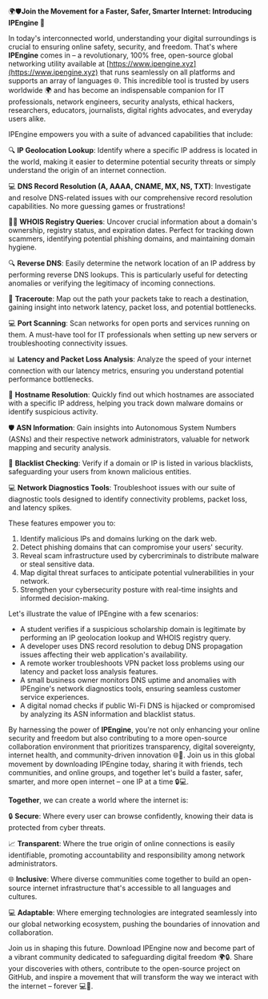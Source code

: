 🌍🛡️**Join the Movement for a Faster, Safer, Smarter Internet: Introducing IPEngine 🚀**

In today's interconnected world, understanding your digital surroundings is crucial to ensuring online safety, security, and freedom. That's where **IPEngine** comes in – a revolutionary, 100% free, open-source global networking utility available at [https://www.ipengine.xyz](https://www.ipengine.xyz) that runs seamlessly on all platforms and supports an array of languages 🌐. This incredible tool is trusted by users worldwide 🌍 and has become an indispensable companion for IT professionals, network engineers, security analysts, ethical hackers, researchers, educators, journalists, digital rights advocates, and everyday users alike.

IPEngine empowers you with a suite of advanced capabilities that include:

🔍 **IP Geolocation Lookup**: Identify where a specific IP address is located in the world, making it easier to determine potential security threats or simply understand the origin of an internet connection.

💻 **DNS Record Resolution (A, AAAA, CNAME, MX, NS, TXT)**: Investigate and resolve DNS-related issues with our comprehensive record resolution capabilities. No more guessing games or frustrations!

🕵️‍♂️ **WHOIS Registry Queries**: Uncover crucial information about a domain's ownership, registry status, and expiration dates. Perfect for tracking down scammers, identifying potential phishing domains, and maintaining domain hygiene.

🔍 **Reverse DNS**: Easily determine the network location of an IP address by performing reverse DNS lookups. This is particularly useful for detecting anomalies or verifying the legitimacy of incoming connections.

📡 **Traceroute**: Map out the path your packets take to reach a destination, gaining insight into network latency, packet loss, and potential bottlenecks.

💻 **Port Scanning**: Scan networks for open ports and services running on them. A must-have tool for IT professionals when setting up new servers or troubleshooting connectivity issues.

📊 **Latency and Packet Loss Analysis**: Analyze the speed of your internet connection with our latency metrics, ensuring you understand potential performance bottlenecks.

👀 **Hostname Resolution**: Quickly find out which hostnames are associated with a specific IP address, helping you track down malware domains or identify suspicious activity.

🛡️ **ASN Information**: Gain insights into Autonomous System Numbers (ASNs) and their respective network administrators, valuable for network mapping and security analysis.

🚨 **Blacklist Checking**: Verify if a domain or IP is listed in various blacklists, safeguarding your users from known malicious entities.

💻 **Network Diagnostics Tools**: Troubleshoot issues with our suite of diagnostic tools designed to identify connectivity problems, packet loss, and latency spikes.

These features empower you to:

1. Identify malicious IPs and domains lurking on the dark web.
2. Detect phishing domains that can compromise your users' security.
3. Reveal scam infrastructure used by cybercriminals to distribute malware or steal sensitive data.
4. Map digital threat surfaces to anticipate potential vulnerabilities in your network.
5. Strengthen your cybersecurity posture with real-time insights and informed decision-making.

Let's illustrate the value of IPEngine with a few scenarios:

* A student verifies if a suspicious scholarship domain is legitimate by performing an IP geolocation lookup and WHOIS registry query.
* A developer uses DNS record resolution to debug DNS propagation issues affecting their web application's availability.
* A remote worker troubleshoots VPN packet loss problems using our latency and packet loss analysis features.
* A small business owner monitors DNS uptime and anomalies with IPEngine's network diagnostics tools, ensuring seamless customer service experiences.
* A digital nomad checks if public Wi-Fi DNS is hijacked or compromised by analyzing its ASN information and blacklist status.

By harnessing the power of **IPEngine**, you're not only enhancing your online security and freedom but also contributing to a more open-source collaboration environment that prioritizes transparency, digital sovereignty, internet health, and community-driven innovation 🌐🤝. Join us in this global movement by downloading IPEngine today, sharing it with friends, tech communities, and online groups, and together let's build a faster, safer, smarter, and more open internet – one IP at a time 🔒💻.

**Together**, we can create a world where the internet is:

🔒 **Secure**: Where every user can browse confidently, knowing their data is protected from cyber threats.

📈 **Transparent**: Where the true origin of online connections is easily identifiable, promoting accountability and responsibility among network administrators.

🌐 **Inclusive**: Where diverse communities come together to build an open-source internet infrastructure that's accessible to all languages and cultures.

💻 **Adaptable**: Where emerging technologies are integrated seamlessly into our global networking ecosystem, pushing the boundaries of innovation and collaboration.

Join us in shaping this future. Download IPEngine now and become part of a vibrant community dedicated to safeguarding digital freedom 🌍🔒. Share your discoveries with others, contribute to the open-source project on GitHub, and inspire a movement that will transform the way we interact with the internet – forever 💻💬.